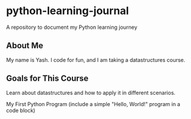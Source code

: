 # python-learning-journal
A repository to document my Python learning journey
## About Me
My name is Yash. I code for fun, and I am taking a datastructures course.
## Goals for This Course
Learn about datastructures and how to apply it in different scenarios.


My First Python Program (include a simple "Hello, World!" program in a code block)
